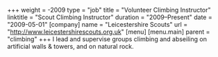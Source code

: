 +++
weight = -2009
type = "job"
title = "Volunteer Climbing Instructor"
linktitle = "Scout Climbing Instructor"
duration = "2009–Present"
date = "2009-05-01"
[company]
  name = "Leicestershire Scouts"
  url = "http://www.leicestershirescouts.org.uk"
[menu]
  [menu.main]
    parent = "climbing"
+++
I lead and supervise groups climbing and abseiling on artificial walls & towers, and on natural rock.
